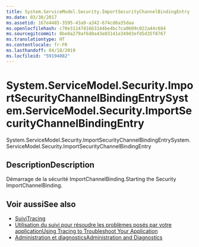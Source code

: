 ```yaml
---
title: System.ServiceModel.Security.ImportSecurityChannelBindingEntry
ms.date: 03/30/2017
ms.assetid: 167e4485-3595-43a9-a342-674cd6a35daa
ms.openlocfilehash: c70e3114741663144be4bc7ca0609c022a44c684
ms.sourcegitcommit: 0be8a279af6d8a43e03141e349d3efd5d35f8767
ms.translationtype: HT
ms.contentlocale: fr-FR
ms.lasthandoff: 04/18/2019
ms.locfileid: "59194082"
---
```

# <a name="systemservicemodelsecurityimportsecuritychannelbindingentry"></a><span data-ttu-id="b147a-102">System.ServiceModel.Security.ImportSecurityChannelBindingEntry</span><span class="sxs-lookup"><span data-stu-id="b147a-102">System.ServiceModel.Security.ImportSecurityChannelBindingEntry</span></span>
<span data-ttu-id="b147a-103">System.ServiceModel.Security.ImportSecurityChannelBindingEntry</span><span class="sxs-lookup"><span data-stu-id="b147a-103">System.ServiceModel.Security.ImportSecurityChannelBindingEntry</span></span>  
  
## <a name="description"></a><span data-ttu-id="b147a-104">Description</span><span class="sxs-lookup"><span data-stu-id="b147a-104">Description</span></span>  
 <span data-ttu-id="b147a-105">Démarrage de la sécurité ImportChannelBinding.</span><span class="sxs-lookup"><span data-stu-id="b147a-105">Starting the Security ImportChannelBinding.</span></span>  
  
## <a name="see-also"></a><span data-ttu-id="b147a-106">Voir aussi</span><span class="sxs-lookup"><span data-stu-id="b147a-106">See also</span></span>

- [<span data-ttu-id="b147a-107">Suivi</span><span class="sxs-lookup"><span data-stu-id="b147a-107">Tracing</span></span>](../../../../../docs/framework/wcf/diagnostics/tracing/index.md)
- [<span data-ttu-id="b147a-108">Utilisation du suivi pour résoudre les problèmes posés par votre application</span><span class="sxs-lookup"><span data-stu-id="b147a-108">Using Tracing to Troubleshoot Your Application</span></span>](../../../../../docs/framework/wcf/diagnostics/tracing/using-tracing-to-troubleshoot-your-application.md)
- [<span data-ttu-id="b147a-109">Administration et diagnostics</span><span class="sxs-lookup"><span data-stu-id="b147a-109">Administration and Diagnostics</span></span>](../../../../../docs/framework/wcf/diagnostics/index.md)
